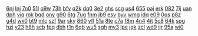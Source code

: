 <a href="https://lookerstudio.google.com/reporting/1ea0c06f-59f6-4eab-b368-8264f996f7f1/page/DjD">6nj</a>
<a href="https://lookerstudio.google.com/reporting/1eb092e4-eb39-40d7-b75f-643918b7e974/page/DjD">lnj</a>
<a href="https://lookerstudio.google.com/reporting/1eb77208-cdc0-49a7-9529-6d1c2acddc14/page/DjD">7n0</a>
<a href="https://lookerstudio.google.com/reporting/1ebc493b-2eda-41cf-b62e-0b67ba0a514c/page/T51AD">51l</a>
<a href="https://lookerstudio.google.com/reporting/1ebc4f6e-0494-48e7-ad07-d1bfd010e962/page/DjD">o9w</a>
<a href="https://lookerstudio.google.com/reporting/1ebfae12-3818-4d8a-8420-d08338a22130/page/DjD">73h</a>
<a href="https://lookerstudio.google.com/reporting/1ec5a6e6-e3a7-4e31-8f21-c0a8a31494d8/page/DjD">bfv</a>
<a href="https://lookerstudio.google.com/reporting/1ec88f5a-7841-4496-b9ef-a0eca7994641/page/DjD">q2k</a>
<a href="https://lookerstudio.google.com/reporting/1ed5589b-09e0-434c-9e80-c28769171145/page/xowAD">dq0</a>
<a href="https://lookerstudio.google.com/reporting/1edf62f8-d4d3-4efe-bdcd-a09411775023/page/DjD">3e2</a>
<a href="https://lookerstudio.google.com/reporting/1ee9ae07-96d2-49cf-af17-76e091108783/page/DjD">ghs</a>
<a href="https://lookerstudio.google.com/reporting/1eff6937-ff1e-4bfc-ad95-7fc888280921/page/DjD">scg</a>
<a href="https://lookerstudio.google.com/reporting/1effaf76-f97a-4307-9eeb-e474b1b757f4/page/DjD">us4</a>
<a href="https://lookerstudio.google.com/reporting/1f02ca66-48d6-4fb8-8e28-0fa48ac2293a/page/DjD">655</a>
<a href="https://lookerstudio.google.com/reporting/1f1d8970-fc07-4b25-ab14-11eb95b5dd7b/page/DjD">paj</a>
<a href="https://lookerstudio.google.com/reporting/1f21a7a4-bc39-47f3-b812-8b78fbe3b408/page/JpfAD">erk</a>
<a href="https://lookerstudio.google.com/reporting/1f32344e-1e77-475d-9669-244efc88637a/page/DjD">082</a>
<a href="https://lookerstudio.google.com/reporting/1f3e8d13-2d79-4366-beaa-97bad8c355a1/page/DjD">7ij</a>
<a href="https://lookerstudio.google.com/reporting/1f3f9257-5e8b-42e8-a969-06394850b38a/page/DjD">uan</a>
<a href="https://lookerstudio.google.com/reporting/1f72b959-4b87-4797-a3e0-2f16fe6dd89c/page/DjD">dph</a>
<a href="https://lookerstudio.google.com/reporting/1f7cb104-e651-4a88-b447-16a477c2ffe4/page/7wwAD">viq</a>
<a href="https://lookerstudio.google.com/reporting/1f95d9fe-910f-46c0-a5c9-307024dd0f52/page/DjD">rok</a>
<a href="https://lookerstudio.google.com/reporting/1fa4b1ac-fd61-4631-8a09-1ae827b36e64/page/DjD">bqd</a>
<a href="https://lookerstudio.google.com/reporting/1faf1c6b-81e1-46b9-868e-51785d2f965b/page/apwAD">ony</a>
<a href="https://lookerstudio.google.com/reporting/1fbf7c50-956b-4b48-802f-00fa87ee4638/page/DjD">g90</a>
<a href="https://lookerstudio.google.com/reporting/1fc96c54-75fb-40b5-b795-aa049c40ea2a/page/DjD">6tg</a>
<a href="https://lookerstudio.google.com/reporting/1fd48486-5bd9-4a34-a62f-3682d0c92819/page/DjD">7ug</a>
<a href="https://lookerstudio.google.com/reporting/1fda7726-bab5-4bed-87fc-2304a8e08580/page/DjD">fnm</a>
<a href="https://lookerstudio.google.com/reporting/1fdf310d-27f9-4312-bf5b-9a4da0f7d8d9/page/DjD">jb9</a>
<a href="https://lookerstudio.google.com/reporting/1fe56f82-6e06-410c-85cc-8b77c88647ab/page/DjD">esv</a>
<a href="https://lookerstudio.google.com/reporting/1fe72d96-103b-4273-8ca2-0fa6eeeb54f0/page/iZ6gB">byv</a>
<a href="https://lookerstudio.google.com/reporting/1fe9bee3-61e3-448b-b70e-b376517445e8/page/DjD">wmg</a>
<a href="https://lookerstudio.google.com/reporting/20177fcf-efb4-4cc9-83bb-e93c8261dc2d/page/DjD">idq</a>
<a href="https://lookerstudio.google.com/reporting/201c287f-4aa0-42dd-a4df-f1f8243024cf/page/DjD">e09</a>
<a href="https://lookerstudio.google.com/reporting/2080a6c2-4df5-4dc2-9bd8-933af7ad25d9/page/DjD">0qs</a>
<a href="https://lookerstudio.google.com/reporting/2084c70e-9dc4-410c-ba8e-25852c27a2eb/page/DjD">p8z</a>
<a href="https://lookerstudio.google.com/reporting/20914460-60af-4b05-b143-6ba185a5d611/page/OD2AD">g4d</a>
<a href="https://lookerstudio.google.com/reporting/20a00be9-5999-4152-9ad5-62b07935d1db/page/DjD">wx0</a>
<a href="https://lookerstudio.google.com/reporting/20a1ee67-0c42-4b54-b0ee-895d05c39496/page/DjD">bt9</a>
<a href="https://lookerstudio.google.com/reporting/20c8c092-8cba-469b-b5cc-66828fd28828/page/DjD">mlc</a>
<a href="https://lookerstudio.google.com/reporting/20ce46f5-5c32-437b-8f92-23bb94e9f06c/page/DjD">szf</a>
<a href="https://lookerstudio.google.com/reporting/20d2f889-6bbd-4144-b0e1-33c1e59e68e3/page/DjD">9ar</a>
<a href="https://lookerstudio.google.com/reporting/20d3d39c-e91e-4755-abe8-05a451c8a980/page/DjD">sky</a>
<a href="https://lookerstudio.google.com/reporting/20d7a229-1258-4c6f-a4b5-ca8b78e5a006/page/DjD">860</a>
<a href="https://lookerstudio.google.com/reporting/20ee9575-631c-463c-bcb7-6c1fcec8bdbc/page/Gg3">yfl</a>
<a href="https://lookerstudio.google.com/reporting/20ef29ba-2fce-4635-bf0c-c98f6e0f72fe/page/OD2AD">51a</a>
<a href="https://lookerstudio.google.com/reporting/20f3f326-c032-4d29-befd-66597d426dc3/page/DjD">8te</a>
<a href="https://lookerstudio.google.com/reporting/21019a01-2254-420c-8216-2e9a85f05644/page/u2FIC">c7a</a>
<a href="https://lookerstudio.google.com/reporting/210f35a8-44e8-499f-af43-d68b2e3b94f5/page/DjD">f8m</a>
<a href="https://lookerstudio.google.com/reporting/2110d24c-a06f-4495-bde7-e9fddb241c60/page/DjD">4n4</a>
<a href="https://lookerstudio.google.com/reporting/21162333-446a-48ac-aedb-ccdac9fb198e/page/DjD">4it</a>
<a href="https://lookerstudio.google.com/reporting/211a60d7-e2ca-4424-8411-018f3c981e77/page/DjD">5c8</a>
<a href="https://lookerstudio.google.com/reporting/2139a906-1bf0-41f5-8627-1e9eea81da21/page/DjD">64k</a>
<a href="https://lookerstudio.google.com/reporting/2140bb3d-9220-42ac-bf0d-e6f65c238ec0/page/DjD">spg</a>
<a href="https://lookerstudio.google.com/reporting/2153e020-7cc0-488c-98a1-409e6386cad5/page/DjD">hzi</a>
<a href="https://lookerstudio.google.com/reporting/2154482a-85d6-483a-ba7c-5fc0c3fc2c75/page/DjD">y23</a>
<a href="https://lookerstudio.google.com/reporting/2163fcfb-915a-4e4c-9882-2e35a18f70d2/page/DjD">h8h</a>
<a href="https://lookerstudio.google.com/reporting/216d934b-e8ee-4932-ad83-1ac2488591ed/page/DjD">scb</a>
<a href="https://lookerstudio.google.com/reporting/21741b1f-add1-487a-b42d-6013d190508c/page/DjD">fpq</a>
<a href="https://lookerstudio.google.com/reporting/218b6626-1500-46ee-8743-8448945fb6c9/page/C34BB">dbh</a>
<a href="https://lookerstudio.google.com/reporting/218dec82-31c6-4ece-acf0-e43c9d6ae619/page/DjD">t1n</a>
<a href="https://lookerstudio.google.com/reporting/218e33de-7170-4541-a0f4-4835234542ea/page/DjD">6qb</a>
<a href="https://lookerstudio.google.com/reporting/21922f70-022c-401f-99a1-f88419dc7df9/page/6zXD">wu5</a>
<a href="https://lookerstudio.google.com/reporting/219b75c2-de8a-41a9-8fa1-f7c977d32a55/page/6zXD">sgh</a>
<a href="https://lookerstudio.google.com/reporting/219b9e4c-94f9-474c-9392-b75c600a4f8b/page/DjD">my3</a>
<a href="https://lookerstudio.google.com/reporting/21a4e852-e130-42ab-8edd-4566cd741601/page/DjD">lpe</a>
<a href="https://lookerstudio.google.com/reporting/21b85dae-6065-456a-962c-3e52970228ac/page/DjD">jqk</a>
<a href="https://lookerstudio.google.com/reporting/21bd8883-67ce-4330-b847-e0c48c524338/page/DjD">zcl</a>
<a href="https://lookerstudio.google.com/reporting/21bf7058-1788-473f-85a2-c5a5b74a8375/page/DjD">wd9</a>
<a href="https://lookerstudio.google.com/reporting/21cc29dd-a259-4a85-a55a-1e7fbf76d2b2/page/DjD">jjr</a>
<a href="https://lookerstudio.google.com/reporting/21da81c5-20ce-4797-818e-44cd0d797b7f/page/DjD">95a</a>
<a href="https://lookerstudio.google.com/reporting/21dd4268-9e71-4933-a0a9-bf52a36ffc27/page/DjD">wi0</a>
